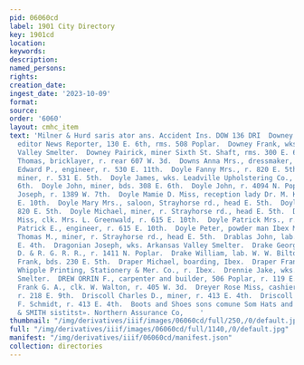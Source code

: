 ```yaml
---
pid: 06060cd
label: 1901 City Directory
key: 1901cd
location: 
keywords: 
description: 
named_persons: 
rights: 
creation_date: 
ingest_date: '2023-10-09'
format: 
source: 
order: '6060'
layout: cmhc_item
text: 'Milner & Hurd saris ator ans. Accident Ins. DOW 136 DRI  Downey Edward J.,
  editor News Reporter, 130 E. 6th, rms. 508 Poplar.  Downey Frank, wks. Arkansas
  Valley Smelter.  Downey Pairick, miner Sixth St. Shaft, rms. 300 E. 6th.  Downey
  Thomas, bricklayer, r. rear 607 W. 3d.  Downs Anna Mrs., dressmaker, r. 120 W. 6th.  Doyle
  Edward P., engineer, r. 530 E. 11th.  Doyle Fanny Mrs., r. 820 E. 5th.  Doyle James,
  miner, r. 531 E. 5th.  Doyle James, wks. Leadville Upholstering Co., r. 136} E.
  6th.  Doyle John, miner, bds. 308 E. 6th.  Doyle John, r. 4094 N. Poplar.  Doyle
  Joseph, r. 1389 W. 7th.  Doyle Mamie D. Miss, reception lady Dr. M. Kahn, r. 615.
  E. 10th.  Doyle Mary Mrs., saloon, Strayhorse rd., head E. 5th.  Doyle Matt, r.
  820 E. 5th.  Doyle Michael, miner, r. Strayhorse rd., head E. 5th.  Doyle Olive
  Miss, clk. Mrs. L. Greenwald, r. 615 E. 10th.  Doyle Patrick Mrs., r. 320 E. 3d.  Doyle
  Patrick E., engineer, r. 615 E. 10th.  Doyle Peter, powder man Ibex Mining Co.  Doyle
  Thomas M., miner, r. Strayhorse rd., head E. 5th.  Drablas John, lab., bds. 113
  E. 4th.  Dragonian Joseph, wks. Arkansas Valley Smelter.  Drake George M., lab.
  D. & R. G. R. R., r. 1411 N. Poplar.  Drake William, lab. W. W. Bilton, 114 E. 4th.  Drapeau
  Frank, bds. 230 E. 5th.  Draper Michael, boarding, Ibex.  Draper Frank, apprentice
  Whipple Printing, Stationery & Mer. Co., r. Ibex.  Drennie Jake, wks. Arkansas Valley
  Smelter.  DREW ORRIN F., carpenter and builder, 506 Poplar, r. 119 E. 10th.  Dreyer
  Frank G. A., clk. W. Walton, r. 405 W. 3d.  Dreyer Rose Miss, cashier L. Block,
  r. 218 E. 9th.  Driscoll Charles D., miner, r. 413 E. 4th.  Driscoll Daniel, helper
  F. Schmidt, r. 413 E. 4th.  Boots and Shoes sons comune Som Hats and Gaps  POWELL
  & SMITH sistitst». Northern Assurance Co,    '
thumbnail: "/img/derivatives/iiif/images/06060cd/full/250,/0/default.jpg"
full: "/img/derivatives/iiif/images/06060cd/full/1140,/0/default.jpg"
manifest: "/img/derivatives/iiif/06060cd/manifest.json"
collection: directories
---
```

